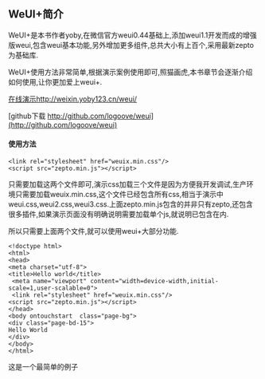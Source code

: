 ## WeUI+简介

WeUI+是本书作者yoby,在微信官方weui0.44基础上,添加weui1.1开发而成的增强版weui,包含weui基本功能,另外增加更多组件,总共大小有上百个,采用最新zepto为基础库.

WeUI+使用方法非常简单,根据演示案例使用即可,照猫画虎,本书章节会逐渐介绍如何使用,让你更加爱上weui+.

[在线演示http://weixin.yoby123.cn/weui/](http://weixin.yoby123.cn/weui/)

[github下载 http://github.com/logoove/weui](http://github.com/logoove/weui)

#### 使用方法
~~~
<link rel="stylesheet" href="weuix.min.css"/>
<script src="zepto.min.js"></script>
~~~
只需要加载这两个文件即可,演示css加载三个文件是因为方便我开发调试,生产环境只需要加载weuix.min.css,这个文件已经包含所有css,相当于演示中weui.css,weui2.css,weui3.css.上面zepto.min.js包含的并非只有zepto,还包含很多插件,如果演示页面没有明确说明需要加载单个js,就说明已包含在内.

所以只需要上面两个文件,就可以使用weui+大部分功能.
~~~
<!doctype html>
<html>
<head>
<meta charset="utf-8">
<title>Hello world</title>
 <meta name="viewport" content="width=device-width,initial-scale=1,user-scalable=0">
 <link rel="stylesheet" href="weuix.min.css"/>
<script src="zepto.min.js"></script>
</head>
<body ontouchstart  class="page-bg">
<div class="page-bd-15">
Hello World
</div>
</body>
</html>
~~~

这是一个最简单的例子



